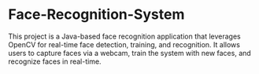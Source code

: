# Face-Recognition-System
This project is a Java-based face recognition application that leverages OpenCV for real-time face detection, training, and recognition. It allows users to capture faces via a webcam, train the system with new faces, and recognize faces in real-time. 
